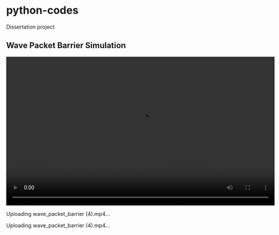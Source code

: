 # python-codes
Dissertation project
<!DOCTYPE html>
<html>
  <title>Wave Packet Video</title>
</html>
<body>
  <h2>Wave Packet Barrier Simulation</h2>
  <video width="720" height="400"
    controls>
    <source
      src="wave_packet_barrier(4).mp4"
      type="video/mp4">
    Your browser does not support the video tag.
  </video>   
</body>
</html>

Uploading wave_packet_barrier (4).mp4…



Uploading wave_packet_barrier (4).mp4…


